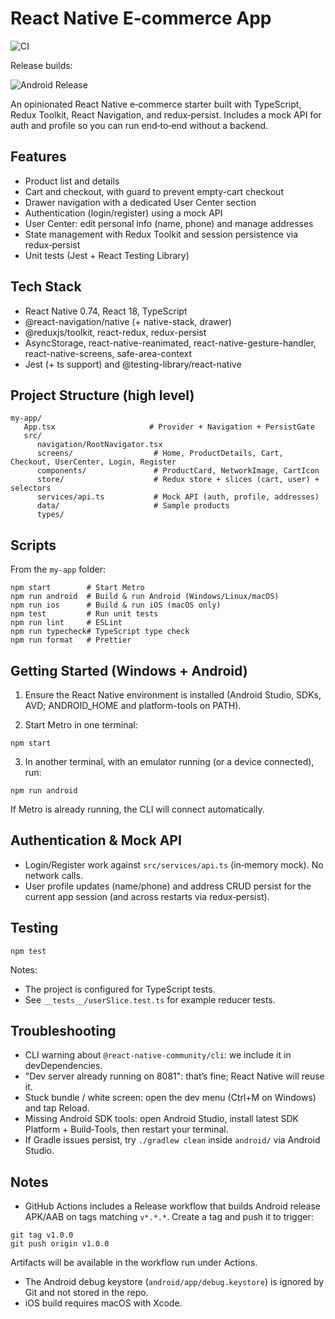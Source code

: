 # React Native E‑commerce App

![CI](https://github.com/iReact2Code/rn-test-app/actions/workflows/ci.yml/badge.svg)

Release builds:

![Android Release](https://github.com/iReact2Code/rn-test-app/actions/workflows/release-android.yml/badge.svg)

An opinionated React Native e‑commerce starter built with TypeScript, Redux Toolkit, React Navigation, and redux‑persist. Includes a mock API for auth and profile so you can run end‑to‑end without a backend.

## Features

- Product list and details
- Cart and checkout, with guard to prevent empty-cart checkout
- Drawer navigation with a dedicated User Center section
- Authentication (login/register) using a mock API
- User Center: edit personal info (name, phone) and manage addresses
- State management with Redux Toolkit and session persistence via redux‑persist
- Unit tests (Jest + React Testing Library)

## Tech Stack

- React Native 0.74, React 18, TypeScript
- @react-navigation/native (+ native-stack, drawer)
- @reduxjs/toolkit, react-redux, redux-persist
- AsyncStorage, react-native-reanimated, react-native-gesture-handler, react-native-screens, safe-area-context
- Jest (+ ts support) and @testing-library/react-native

## Project Structure (high level)

```
my-app/
   App.tsx                     # Provider + Navigation + PersistGate
   src/
      navigation/RootNavigator.tsx
      screens/                  # Home, ProductDetails, Cart, Checkout, UserCenter, Login, Register
      components/               # ProductCard, NetworkImage, CartIcon
      store/                    # Redux store + slices (cart, user) + selectors
      services/api.ts           # Mock API (auth, profile, addresses)
      data/                     # Sample products
      types/
```

## Scripts

From the `my-app` folder:

```
npm start        # Start Metro
npm run android  # Build & run Android (Windows/Linux/macOS)
npm run ios      # Build & run iOS (macOS only)
npm test         # Run unit tests
npm run lint     # ESLint
npm run typecheck# TypeScript type check
npm run format   # Prettier
```

## Getting Started (Windows + Android)

1) Ensure the React Native environment is installed (Android Studio, SDKs, AVD; ANDROID_HOME and platform-tools on PATH).

2) Start Metro in one terminal:

```
npm start
```

3) In another terminal, with an emulator running (or a device connected), run:

```
npm run android
```

If Metro is already running, the CLI will connect automatically.

## Authentication & Mock API

- Login/Register work against `src/services/api.ts` (in‑memory mock). No network calls.
- User profile updates (name/phone) and address CRUD persist for the current app session (and across restarts via redux‑persist).

## Testing

```
npm test
```

Notes:
- The project is configured for TypeScript tests.
- See `__tests__/userSlice.test.ts` for example reducer tests.

## Troubleshooting

- CLI warning about `@react-native-community/cli`: we include it in devDependencies.
- "Dev server already running on 8081": that’s fine; React Native will reuse it.
- Stuck bundle / white screen: open the dev menu (Ctrl+M on Windows) and tap Reload.
- Missing Android SDK tools: open Android Studio, install latest SDK Platform + Build‑Tools, then restart your terminal.
- If Gradle issues persist, try `./gradlew clean` inside `android/` via Android Studio.

## Notes
- GitHub Actions includes a Release workflow that builds Android release APK/AAB on tags matching `v*.*.*`. Create a tag and push it to trigger:

```
git tag v1.0.0
git push origin v1.0.0
```

Artifacts will be available in the workflow run under Actions.

- The Android debug keystore (`android/app/debug.keystore`) is ignored by Git and not stored in the repo.
- iOS build requires macOS with Xcode.

